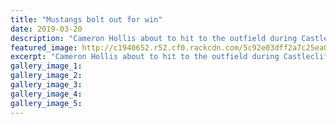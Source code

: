 ```yaml
---
title: "Mustangs bolt out for win"
date: 2019-03-20
description: "Cameron Hollis about to hit to the outfield during Castlecliff Club Mustangs' win over raiders in Palmerston North..."
featured_image: http://c1940652.r52.cf0.rackcdn.com/5c92e03dff2a7c25ea00059e/Cameron-Hollis.not-sure-ex.Chron-20.3.19.jpg
excerpt: "Cameron Hollis about to hit to the outfield during Castlecliff Club Mustangs' win over raiders in Palmerston North at the weekend."
gallery_image_1: 
gallery_image_2: 
gallery_image_3: 
gallery_image_4: 
gallery_image_5: 
---
```

